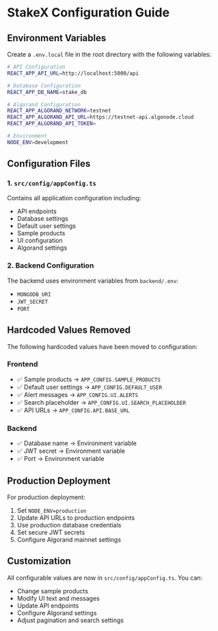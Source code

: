 # StakeX Configuration Guide

## Environment Variables

Create a `.env.local` file in the root directory with the following variables:

```bash
# API Configuration
REACT_APP_API_URL=http://localhost:5000/api

# Database Configuration
REACT_APP_DB_NAME=stake_db

# Algorand Configuration
REACT_APP_ALGORAND_NETWORK=testnet
REACT_APP_ALGORAND_API_URL=https://testnet-api.algonode.cloud
REACT_APP_ALGORAND_API_TOKEN=

# Environment
NODE_ENV=development
```

## Configuration Files

### 1. `src/config/appConfig.ts`
Contains all application configuration including:
- API endpoints
- Database settings
- Default user settings
- Sample products
- UI configuration
- Algorand settings

### 2. Backend Configuration
The backend uses environment variables from `backend/.env`:
- `MONGODB_URI`
- `JWT_SECRET`
- `PORT`

## Hardcoded Values Removed

The following hardcoded values have been moved to configuration:

### Frontend
- ✅ Sample products → `APP_CONFIG.SAMPLE_PRODUCTS`
- ✅ Default user settings → `APP_CONFIG.DEFAULT_USER`
- ✅ Alert messages → `APP_CONFIG.UI.ALERTS`
- ✅ Search placeholder → `APP_CONFIG.UI.SEARCH_PLACEHOLDER`
- ✅ API URLs → `APP_CONFIG.API.BASE_URL`

### Backend
- ✅ Database name → Environment variable
- ✅ JWT secret → Environment variable
- ✅ Port → Environment variable

## Production Deployment

For production deployment:

1. Set `NODE_ENV=production`
2. Update API URLs to production endpoints
3. Use production database credentials
4. Set secure JWT secrets
5. Configure Algorand mainnet settings

## Customization

All configurable values are now in `src/config/appConfig.ts`. You can:
- Change sample products
- Modify UI text and messages
- Update API endpoints
- Configure Algorand settings
- Adjust pagination and search settings

